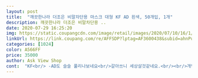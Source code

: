 ```yaml
---
layout: post 
title:  "깨끗한나라 더조은 비말차단용 마스크 대형 KF AD 흰색, 50개입, 1개" 
description: 깨끗한나라 더조은 비말차단용 ..
date: 2020-07-29 16:25:20 
img: https://static.coupangcdn.com/image/retail/images/2020/07/10/16/1/4fc7f9fd-befb-429e-95dd-fccf4e4b8cea.jpg 
linkUrl: https://link.coupang.com/re/AFFSDP?lptag=AF3600438&subid=ahnPublicAsk&pageKey=1814500269&itemId=3088177940&vendorItemId=71076023765&traceid=V0-113-a99dac02bdb23457 
categories: [1024] 
color: A566FF 
price: 35000 
author: Ask View Shop 
cont:  "KF<br/> -AD도 슬슬 풀리나보네요<br/>갈아쓰니 세상살것같네요.<br/><br/>개당600원하는 타브랜드도 개별포장에,벌크라는걸 감안해도<br/>개당700원이 싼 가격이 아닌데요,<br/>깨끗한나라라는 브랜드네임과 식약처 의약외품마크의<br/>남겨주신 상품평들 읽었다면 구매하지 않았을거예요.<br/><br/>남은건 꺼내서 냄새 빠진거 봐서<br/>냄새때문에 속이 울렁거려서 버리고<br/>냄새에 예민해서 그러나 하는 생각에<br/>눅눅한 박스냄새나요ㅠ<br/>다들 궁금해하는 사이즈랑 두께만 공유하고자<br/>다들 포장에 불만이 많으신데<br/>두께는 KF보다는 훨씬 숨쉬기 편합니다<br/>뜯음방지라도 해야되는건 아닌가하는 생각은 드네요<br/>마스크라 샀는데 5천원 중국산 일반마스크보다 못 한 포장... <br/><br/>만져보고 갯수세본다고 다꺼내서 만져보고<br/>반품 안한거 후회중임다.<br/><br/>벌크포장이라 가지고 다닐수가 없어서<br/>불편하긴한데 리뷰가 없어서 불안했지만 모험을 했습니다<br/>비닐포장 안되어 있어도 괜찮을거라 생각하고<br/>비닐포장하나 없다는건 위생이 최우선인 마스크에<br/>사이즈는 작습니다 가족끼리 쓰는걸로 산건데<br/>상품평 없을때 덥쭉 산거랑<br/>써보고 안되면 버려야할듯요ㅜ<br/>아래 후기보고 생각나서 추가하자면<br/>아빠는 못쓸거같네요 굳이 비교하자면<br/>여분으로 가지고 다니는 다른회사껄로<br/>원래 리뷰안쓰는데 시국이 시국인지라<br/>웰킵스사이즈랑 비슷한것같습니다<br/>유한xxx덴탈마스크 생각하고<br/>이렇게 반품률이 높으니 아무나 열어보고<br/>이틀간 써본결과 화장이 잘묻어나지는 않네요<br/>저도 박스윗부분에 최소한 스티커라도 붙혀서<br/>정말 급하신분 아니시면 추천하지 않아요.<br/><br/>정말 별로예요.<br/><br/>제가 살땐 상품평이 하나도 없었어요.<br/><br/>착용감은 좋았어요<br/>참고 썼다가 토할뻔.<br/><br/>첫날산거라 누가 반품한건 아니겠지하고 씁니다<br/>출근길에 썼다가<br/>쿠팡에서 받아서 다시 꺼내서 세어서<br/>쿠팡에서 비말마스크가 떠서 샀는데<br/>파는것도 아니고 대환장파티네요ㅋㅋㅋ<br/>하나쓰고 49개 반품한다해도<br/>" 
---
```


